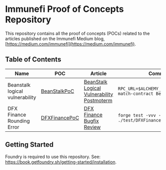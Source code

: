 # Immunefi Proof of Concepts Repository

This repository contains all the proof of concepts (POCs) related to the articles published on the Immunefi Medium blog, [https://medium.com/immunefi](https://medium.com/immunefi).

## Table of Contents

| Name | POC | Article | Command
| ---- | ------- | ---- | ---- | 
| Beanstalk logical vulnerability | [BeanStalkPoC](./test/BeanStalk.t.sol) | [BeanStalk Logical Vulnerability Postmoterm](https://medium.com/immunefi/article1) | `RPC_URL=$ALCHEMY_API forge test --match-contract BeanStalkPoC -vvv`
| DFX Finance Rounding Error | [DFXFinancePoC](./src/DFXFinance/AttackContract.sol) | [DFX Finance Bugfix Review](https://medium.com/immunefi/) | `forge test -vvv --match-path ./test/DFXFinance/AttackTest.t.sol`


## Getting Started

Foundry is required to use this repository. See: https://book.getfoundry.sh/getting-started/installation.
